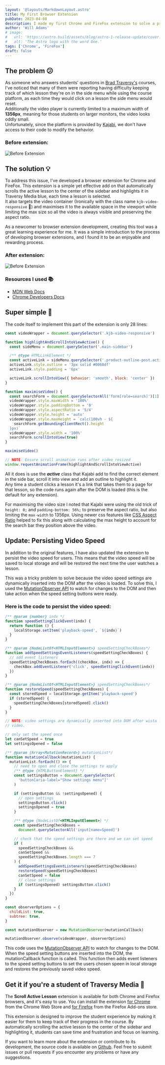 ```yaml
---
layout: '@layouts/MarkdownLayout.astro'
title: My First Browser Extension
pubDate: 2023-04-08
description: I made my first Chrome and FireFox extension to solve a problem for students of Brad Traversy in his courses.
author: 'Will Adams'
# image:
#   url: 'https://astro.build/assets/blog/astro-1-release-update/cover.jpeg'
#   alt: 'The Astro logo with the word One.'
tags: ['Chrome', 'FireFox']
draft: false
---
```


## The problem 😕

As someone who answers students' questions in [Brad Traversy's](https://www.traversymedia.com/) courses, I've
noticed that many of them were reporting having difficulty keeping track of which lesson
they're on in the side menu while using the course platform, as each time they
would click on a lesson the side menu would reset.  
Additionally the video player is currently limited to a maximum width of **1356px**,
meaning for those students on larger monitors, the video looks oddly small.  
Unfortunately, since the platform is provided by [Kajabi](https://kajabi.com/), we don't have access to their code to
modify the behavior.

### Before extension:

![Before Extension](https://res.cloudinary.com/bushblade/image/upload/c_scale,w_800/f_webp/bushbladedotdev/extension-before.webp)

## The solution 💡

To address this issue, I've developed a browser extension for Chrome and FireFox. This
extension is a simple yet effective add on that automatically scrolls the active
lesson to the center of the sidebar and highlights it in Traversy Media blue,
each time a lesson is selected.  
It also targets the video container (Ironically with the class name
`kjb-video-responsive` 🤷) and maximises it to the available space in the
viewport while limiting the max size so all the video is always visible and
preserving the aspect ratio.

As a newcomer to browser extension development, creating this tool was a great
learning experience for me. It was a simple introduction to the process of
developing browser extensions, and I found it to be an enjoyable and rewarding
process.

### After extension:

![Before Extension](https://res.cloudinary.com/bushblade/image/upload/c_scale,w_800/f_webp/bushbladedotdev/extension-after.webp)

### Resources I used 📚

- [MDN Web Docs](https://developer.mozilla.org/en-US/docs/Mozilla/Add-ons/WebExtensions/Your_first_WebExtension)
- [Chrome Developers Docs](https://developer.chrome.com/docs/extensions/mv3/getstarted/)

## Super simple 💪

The code itself to implement this part of the extension is only 28 lines:

```javascript
const videoWrapper = document.querySelector('.kjb-video-responsive')

function highlightAndScrollIntoViewActive() {
  const sideMenu = document.querySelector('.main-sidebar')

  /** @type HTMLLinkElement */
  const activeLink = sideMenu.querySelector('.product-outline-post.active')
  activeLink.style.outline = '3px solid #0060df'
  activeLink.style.padding = '6px'

  activeLink.scrollIntoView({ behavior: 'smooth', block: 'center' })
}

function maximiseVideo() {
  const searchForm = document.querySelectorAll('form[role=search]')[1]
  videoWrapper.style.maxWidth = '100%'
  videoWrapper.style.paddingBottom = '0'
  videoWrapper.style.aspectRatio = '5/4'
  videoWrapper.style.height = 'auto'
  videoWrapper.style.maxHeight = `calc(100vh - ${
    searchForm.getBoundingClientRect().height
  }px)`
  videoWrapper.style.width = '100%'
  searchForm.scrollIntoView(true)
}

maximiseVideo()

// NOTE: Ensure scroll animation runs after video resized
window.requestAnimationFrame(highlightAndScrollIntoViewActive)
```

All it does is use the **_active_** class that Kajabi add to find the correct
element in the side bar, scroll it into view and add an outline to highlight
it.  
Any time a student clicks a lesson it's a link that takes them to a page for
that lesson, so the code runs again after the DOM is loaded (this is the default
for any extension).

For maximising the video size I noted that Kajabi were using the old trick of
`height: 0;` and `padding-bottom: 56%;` to preserve the aspect ratio, but
also limiting the `max-width` to 1356px. Using newer css features like [CSS
Aspect Ratio](https://developer.mozilla.org/en-US/docs/Web/CSS/aspect-ratio)
helped to fix this along with calculating the max height to account for the
search bar they position above the video.

## Update: Persisting Video Speed

In addition to the original features, I have also updated the extension to persist the video speed for users. This means that the video speed will be saved to local storage and will be restored the next time the user watches a lesson.

This was a tricky problem to solve because the video speed settings are dynamically inserted into the DOM after the video is loaded. To solve this, I used the [MutationObserver API](<(https://developer.mozilla.org/en-US/docs/Web/API/MutationObserver)>) to watch for changes to the DOM and then take action when the speed setting buttons were ready.

### Here is the code to persist the video speed:

```javascript
/** @param {number} indx */
function speedSettingClickEvent(indx) {
  return function () {
    localStorage.setItem('playback-speed', `${indx}`)
  }
}

/** @param {NodeListOf<HTMLInputElement>} speedSettingCheckBoxes*/
function addSpeedSettingsEventListeners(speedSettingCheckBoxes) {
  // add event listeners
  speedSettingCheckBoxes.forEach((checkBox, indx) => {
    checkBox.addEventListener('click', speedSettingClickEvent(indx))
  })
}

/** @param {NodeListOf<HTMLInputElement>} speedSettingCheckBoxes*/
function restoreSpeed(speedSettingCheckBoxes) {
  const storedSpeed = localStorage.getItem('playback-speed')
  if (storedSpeed) {
    speedSettingCheckBoxes[storedSpeed].click()
  }
}

// NOTE: video settings are dynamically inserted into DOM after wista loads the
// video.

// only set the speed once
let canSetSpeed = true
let settingsOpened = false

/** @param {Array<MutationRecord>} mutationList*/
function mutationCallback(mutationList) {
  mutationList.forEach(() => {
    // need to open and close the settings to apply
    /** @type {HTMLButtonElement} */
    const settingsButton = document.querySelector(
      'button[aria-label="Show settings menu"]'
    )

    if (settingsButton && !settingsOpened) {
      // open settings
      settingsButton.click()
      settingsOpened = true
    }

    /** @type {NodeListOf<HTMLInputElement>} */
    const speedSettingCheckBoxes =
      document.querySelectorAll('input[name=Speed]')

    // check that the speed settings are there and we can set speed
    if (
      speedSettingCheckBoxes &&
      canSetSpeed &&
      speedSettingCheckBoxes.length === 7
    ) {
      addSpeedSettingsEventListeners(speedSettingCheckBoxes)
      restoreSpeed(speedSettingCheckBoxes)
      canSetSpeed = false
      // close settings
      if (settingsOpened) settingsButton.click()
    }
  })
}

const observerOptions = {
  childList: true,
  subtree: true,
}

const mutationObserver = new MutationObserver(mutationCallback)

mutationObserver.observe(videoWrapper, observerOptions)
```

This code uses the [MutationObserver API](https://developer.mozilla.org/en-US/docs/Web/API/MutationObserver) to watch for changes to the DOM. When the speed setting buttons are inserted into the DOM, the mutationCallback function is called. This function then adds event listeners to the speed setting buttons to set the users chosen speen in local storage and restores the previously saved video speed.

## Get it if you're a student of Traversy Media 🚀

The **Scroll Active Lesson** extension is available for both Chrome and Firefox
browsers, and it's easy to use. You can install the extension [for
Chrome](https://chrome.google.com/webstore/detail/traversy-media-scroll-act/nmddkphngjlkifpobgpcbfbmfmfpimam)
from the Chrome Web Store and [for
Firefox](https://addons.mozilla.org/en-US/firefox/addon/traversy-scroll-active-lesson/)
from the Firefox Add-ons store.

This extension is designed to improve the student experience by making it easier
for them to keep track of their progress in the course. By automatically
scrolling the active lesson to the center of the sidebar and highlighting it,
students can save time and frustration and focus on learning.

If you want to learn more about the extension or contribute to its development,
the source code is available on
[Github](https://github.com/bushblade/TraversyMediaScrollActiveLesson). Feel
free to submit issues or pull requests if you encounter any problems or have any
suggestions.
